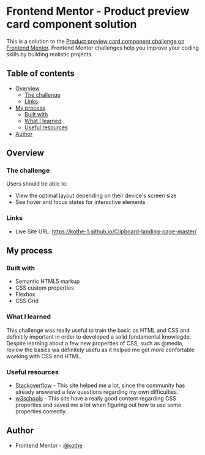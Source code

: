 # Frontend Mentor - Product preview card component solution

This is a solution to the [Product preview card component challenge on Frontend Mentor](https://www.frontendmentor.io/challenges/product-preview-card-component-GO7UmttRfa). Frontend Mentor challenges help you improve your coding skills by building realistic projects. 

## Table of contents

- [Overview](#overview)
  - [The challenge](#the-challenge)
  - [Links](#links)
- [My process](#my-process)
  - [Built with](#built-with)
  - [What I learned](#what-i-learned)
  - [Useful resources](#useful-resources)
- [Author](#author)

## Overview

### The challenge

Users should be able to:

- View the optimal layout depending on their device's screen size
- See hover and focus states for interactive elements

### Links

- Live Site URL: https://kothe-1.github.io/Clipboard-landing-page-master/

## My process

### Built with

- Semantic HTML5 markup
- CSS custom properties
- Flexbox
- CSS Grid


### What I learned

This challenge was really useful to train the basic os HTML and CSS and definitily important in order to devoloped a solid fundamental knowlegde. Despite learning about a few new properties of CSS, such as @media, review the basics wa definitely usefu as it helped me get more confortable woeking with CSS and HTML.

### Useful resources

- [Stackoverflow](https://www.stackoverflow.com) - This site helped me a lot, since the community has already answered a few questions regarding my own difficulties.
- [w3schools](https://www.w3schools.com) - This site have a really good content regarding CSS properties and saved me a lot when figuring out how to use some properties correctly.


## Author

- Frontend Mentor - [@kothe](https://www.frontendmentor.io/profile/Kothe-1)


